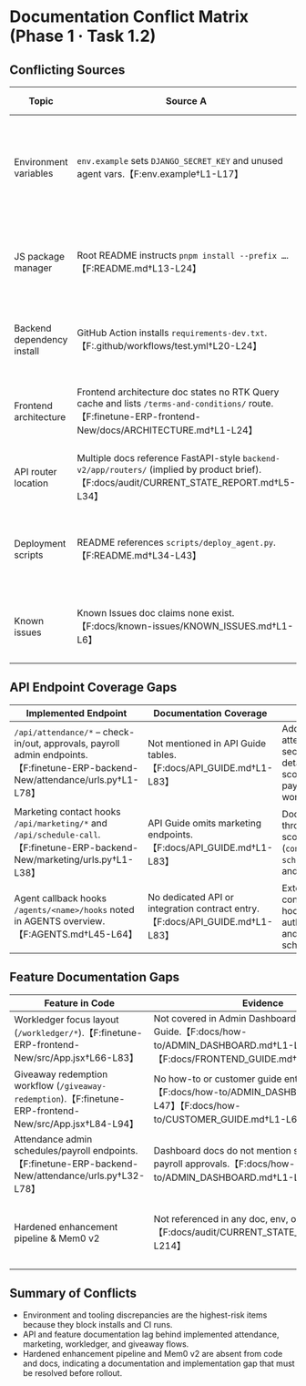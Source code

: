 # Documentation Conflict Matrix (Phase 1 · Task 1.2)

## Conflicting Sources

| Topic | Source A | Source B | Conflict Description | Impact | Suggested Fix |
|-------|----------|----------|----------------------|--------|---------------|
| Environment variables | `env.example` sets `DJANGO_SECRET_KEY` and unused agent vars.【F:env.example†L1-L17】 | Django settings expect `SECRET_KEY`, `DEBUG`, booking notification settings, and do not reference agent vars.【F:finetune-ERP-backend-New/config/settings.py†L17-L84】 | Sample env misleads deployers, omitting required keys and advertising unused fields. | High – incorrect secrets prevent backend startup and hardened pipeline configuration. | Rewrite `env.example` to expose `SECRET_KEY`, `DEBUG`, notification channels, Redis/Mem0 settings; document deprecated keys. |
| JS package manager | Root README instructs `pnpm install --prefix …`.【F:README.md†L13-L24】 | Test Guide & CI Guide instruct `npm ci` / `npm run`, and workflow uses `npm`.【F:docs/TEST_GUIDE.md†L21-L39】【F:docs/project/CI_GUIDE.md†L6-L18】【F:.github/workflows/test.yml†L12-L18】 | Contributors receive mixed tooling guidance (PNPM vs npm). | High – inconsistent installs break lockfile integrity and CI reproducibility. | Standardize on PNPM across docs and CI; update workflows accordingly. |
| Backend dependency install | GitHub Action installs `requirements-dev.txt`.【F:.github/workflows/test.yml†L20-L24】 | Backend uses `pyproject.toml` extras with `pip install -e .[backend,dev,test]`.【F:pyproject.toml†L1-L35】【F:docs/TEST_GUIDE.md†L5-L19】 | Workflow references missing requirements file causing CI failures. | High – pipeline cannot install deps, blocking tests. | Replace with `pip install -e .[backend,dev,test]` or add generated requirements file. |
| Frontend architecture | Frontend architecture doc states no RTK Query cache and lists `/terms-and-conditions/` route.【F:finetune-ERP-frontend-New/docs/ARCHITECTURE.md†L1-L24】 | Actual code uses RTK Query hooks and exposes `/legal` instead.【F:finetune-ERP-frontend-New/src/api/erpApi.js†L1-L120】【F:finetune-ERP-frontend-New/src/App.jsx†L47-L108】 | Architecture doc misrepresents data layer and routing. | Medium – onboarding devs misread state patterns; QA hits wrong URLs. | Update doc to describe RTK Query usage and correct route map. |
| API router location | Multiple docs reference FastAPI-style `backend-v2/app/routers/` (implied by product brief).【F:docs/audit/CURRENT_STATE_REPORT.md†L5-L34】 | Actual routes defined in Django `config/urls.py` and app routers.【F:finetune-ERP-backend-New/config/urls.py†L28-L38】 | Contributors guided to nonexistent directory. | High – changes land in wrong tree, delaying fixes. | Replace references with Django router map; add migration plan if backend-v2 still planned. |
| Deployment scripts | README references `scripts/deploy_agent.py`.【F:README.md†L34-L43】 | Repository contains no `scripts/` directory or deploy script.【F:docs/audit/CURRENT_STATE_REPORT.md†L139-L150】 | Setup instructions point to missing automation. | Medium – deploy attempts fail; hardened pipeline lacks documented entry point. | Remove or recreate script and document hardened deployment flow. |
| Known issues | Known Issues doc claims none exist.【F:docs/known-issues/KNOWN_ISSUES.md†L1-L6】 | Audit reveals env mismatch, CI misconfig, stale docs.【F:docs/audit/CURRENT_STATE_REPORT.md†L97-L214】 | Issue tracker hides critical documentation and pipeline gaps. | Medium – teams unaware of blockers, delaying remediation. | Populate known issues with identified conflicts and hardened pipeline gaps. |

## API Endpoint Coverage Gaps

| Implemented Endpoint | Documentation Coverage | Notes |
|---------------------|------------------------|-------|
| `/api/attendance/*` – check-in/out, approvals, payroll admin endpoints.【F:finetune-ERP-backend-New/attendance/urls.py†L1-L78】 | Not mentioned in API Guide tables.【F:docs/API_GUIDE.md†L1-L83】 | Add attendance section detailing auth scopes and payroll workflows. |
| Marketing contact hooks `/api/marketing/*` and `/api/schedule-call`.【F:finetune-ERP-backend-New/marketing/urls.py†L1-L38】 | API Guide omits marketing endpoints.【F:docs/API_GUIDE.md†L1-L83】 | Document throttling scopes (`contact`, `schedule_call`) and payloads. |
| Agent callback hooks `/agents/<name>/hooks` noted in AGENTS overview.【F:AGENTS.md†L45-L64】 | No dedicated API or integration contract entry.【F:docs/API_GUIDE.md†L1-L83】 | Extend contract with hook authentication and payload schema. |

## Feature Documentation Gaps

| Feature in Code | Evidence | Missing Doc |
|-----------------|----------|-------------|
| Workledger focus layout (`/workledger/*`).【F:finetune-ERP-frontend-New/src/App.jsx†L66-L83】 | Not covered in Admin Dashboard or Frontend Guide.【F:docs/how-to/ADMIN_DASHBOARD.md†L1-L47】【F:docs/FRONTEND_GUIDE.md†L1-L13】 |
| Giveaway redemption workflow (`/giveaway-redemption`).【F:finetune-ERP-frontend-New/src/App.jsx†L84-L94】 | No how-to or customer guide entry.【F:docs/how-to/ADMIN_DASHBOARD.md†L1-L47】【F:docs/how-to/CUSTOMER_GUIDE.md†L1-L60】 |
| Attendance admin schedules/payroll endpoints.【F:finetune-ERP-backend-New/attendance/urls.py†L32-L78】 | Dashboard docs do not mention scheduling UI or payroll approvals.【F:docs/how-to/ADMIN_DASHBOARD.md†L1-L47】 |
| Hardened enhancement pipeline & Mem0 v2 | Not referenced in any doc, env, or settings.【F:docs/audit/CURRENT_STATE_REPORT.md†L5-L214】 | Entire pipeline undocumented; add architecture + runbook sections. |

## Summary of Conflicts

- Environment and tooling discrepancies are the highest-risk items because they block installs and CI runs.
- API and feature documentation lag behind implemented attendance, marketing, workledger, and giveaway flows.
- Hardened enhancement pipeline and Mem0 v2 are absent from code and docs, indicating a documentation and implementation gap that must be resolved before rollout.
